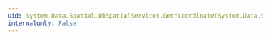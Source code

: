 ```yaml
---
uid: System.Data.Spatial.DbSpatialServices.GetYCoordinate(System.Data.Spatial.DbGeometry)
internalonly: False
---
```

